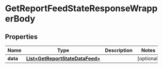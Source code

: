 

# GetReportFeedStateResponseWrapperBody


## Properties

Name | Type | Description | Notes
------------ | ------------- | ------------- | -------------
**data** | [**List&lt;GetReportStateDataFeed&gt;**](GetReportStateDataFeed.md) |  |  [optional]



